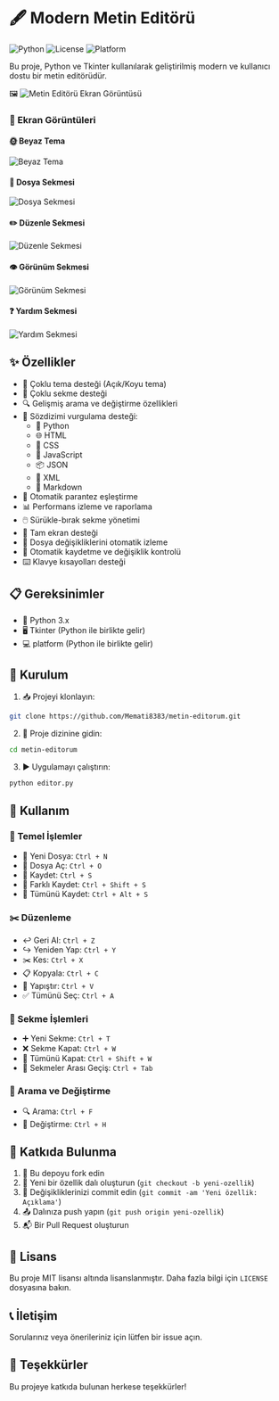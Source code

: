 # 🖋️ Modern Metin Editörü

![Python](https://img.shields.io/badge/Python-3.10%2B-blue?logo=python)
![License](https://img.shields.io/badge/License-MIT-green)
![Platform](https://img.shields.io/badge/Platform-Windows-blue)

Bu proje, Python ve Tkinter kullanılarak geliştirilmiş modern ve kullanıcı dostu bir metin editörüdür.

🖼️ ![Metin Editörü Ekran Görüntüsü](saves/screenshot.png)

### 📸 Ekran Görüntüleri

#### 🌞 Beyaz Tema
![Beyaz Tema](saves/screenshott.png)

#### 📁 Dosya Sekmesi
![Dosya Sekmesi](saves/screenshot-1.png)

#### ✏️ Düzenle Sekmesi
![Düzenle Sekmesi](saves/screenshot-2.png)

#### 👁️ Görünüm Sekmesi
![Görünüm Sekmesi](saves/screenshot-3.png)

#### ❓ Yardım Sekmesi
![Yardım Sekmesi](saves/screenshot-4.png)

## ✨ Özellikler

- 🎨 Çoklu tema desteği (Açık/Koyu tema)
- 📑 Çoklu sekme desteği
- 🔍 Gelişmiş arama ve değiştirme özellikleri
- 📝 Sözdizimi vurgulama desteği:
  - 🐍 Python
  - 🌐 HTML
  - 🎨 CSS
  - 📜 JavaScript
  - 📦 JSON
  - 📄 XML
  - 📝 Markdown
- 🎯 Otomatik parantez eşleştirme
- 📊 Performans izleme ve raporlama
- 🖱️ Sürükle-bırak sekme yönetimi
- 📱 Tam ekran desteği
- 🔄 Dosya değişikliklerini otomatik izleme
- 💾 Otomatik kaydetme ve değişiklik kontrolü
- ⌨️ Klavye kısayolları desteği

## 📋 Gereksinimler

- 🐍 Python 3.x
- 🖥️ Tkinter (Python ile birlikte gelir)
- 💻 platform (Python ile birlikte gelir)

## 🚀 Kurulum

1. 📥 Projeyi klonlayın:
```bash
git clone https://github.com/Memati8383/metin-editorum.git
```

2. 📂 Proje dizinine gidin:
```bash
cd metin-editorum
```

3. ▶️ Uygulamayı çalıştırın:
```bash
python editor.py
```

## 📖 Kullanım

### 🔧 Temel İşlemler
- 📄 Yeni Dosya: `Ctrl + N`
- 📂 Dosya Aç: `Ctrl + O`
- 💾 Kaydet: `Ctrl + S`
- 💾 Farklı Kaydet: `Ctrl + Shift + S`
- 💾 Tümünü Kaydet: `Ctrl + Alt + S`

### ✂️ Düzenleme
- ↩️ Geri Al: `Ctrl + Z`
- ↪️ Yeniden Yap: `Ctrl + Y`
- ✂️ Kes: `Ctrl + X`
- 📋 Kopyala: `Ctrl + C`
- 📎 Yapıştır: `Ctrl + V`
- ✅ Tümünü Seç: `Ctrl + A`

### 📑 Sekme İşlemleri
- ➕ Yeni Sekme: `Ctrl + T`
- ❌ Sekme Kapat: `Ctrl + W`
- 🚫 Tümünü Kapat: `Ctrl + Shift + W`
- 🔄 Sekmeler Arası Geçiş: `Ctrl + Tab`

### 🔎 Arama ve Değiştirme
- 🔍 Arama: `Ctrl + F`
- 🔄 Değiştirme: `Ctrl + H`

## 🤝 Katkıda Bulunma

1. 🍴 Bu depoyu fork edin
2. 🌿 Yeni bir özellik dalı oluşturun (`git checkout -b yeni-ozellik`)
3. 💾 Değişikliklerinizi commit edin (`git commit -am 'Yeni özellik: Açıklama'`)
4. 📤 Dalınıza push yapın (`git push origin yeni-ozellik`)
5. 📬 Bir Pull Request oluşturun

## 📜 Lisans

Bu proje MIT lisansı altında lisanslanmıştır. Daha fazla bilgi için `LICENSE` dosyasına bakın.

## 📞 İletişim

Sorularınız veya önerileriniz için lütfen bir issue açın.

## 🙏 Teşekkürler

Bu projeye katkıda bulunan herkese teşekkürler! 
